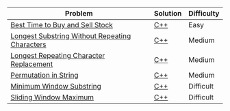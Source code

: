 | Problem                                                                                                                         | Solution                                                  | Difficulty |
|---------------------------------------------------------------------------------------------------------------------------------|-----------------------------------------------------------|------------|
| [Best Time to Buy and Sell Stock](https://leetcode.com/problems/best-time-to-buy-and-sell-stock/)                               | [C++](best_time_to_buy_and_sell_stock.cpp)                | Easy       |
| [Longest Substring Without Repeating Characters](https://leetcode.com/problems/longest-substring-without-repeating-characters/) | [C++](longest_substring_without_repeating_characters.cpp) | Medium     |
| [Longest Repeating Character Replacement](https://leetcode.com/problems/longest-repeating-character-replacement/)               | [C++](longest_repeating_character_replacement.cpp)        | Medium     |
| [Permutation in String](https://leetcode.com/problems/permutation-in-string/)                                                   | [C++](permutation_in_string.cpp)                          | Medium     |
| [Minimum Window Substring](https://leetcode.com/problems/minimum-window-substring/)                                             | [C++](minimum_window_substring.cpp)                       | Difficult  |
| [Sliding Window Maximum](https://leetcode.com/problems/sliding-window-maximum/)                                                 | [C++](sliding_window_maximum.cpp)                         | Difficult  |
